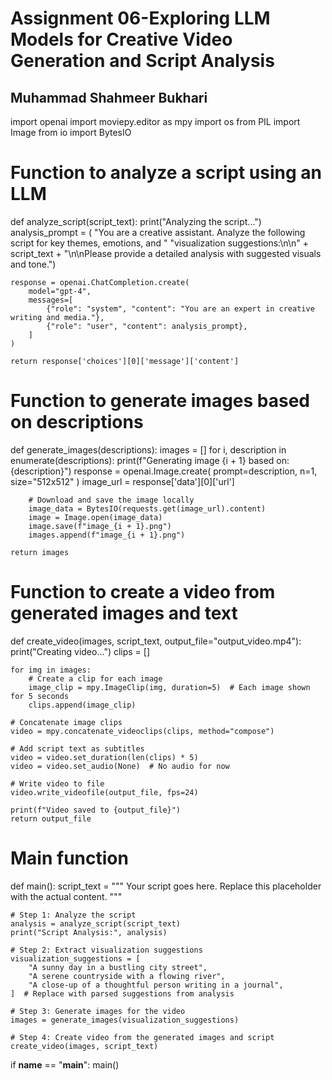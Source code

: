 # Assignment 06-Exploring LLM Models for Creative Video Generation and Script Analysis
## Muhammad Shahmeer Bukhari

import openai
import moviepy.editor as mpy
import os
from PIL import Image
from io import BytesIO

# Function to analyze a script using an LLM
def analyze_script(script_text):
    print("Analyzing the script...")
    analysis_prompt = (
        "You are a creative assistant. Analyze the following script for key themes, emotions, and "
        "visualization suggestions:\n\n" + script_text + 
        "\n\nPlease provide a detailed analysis with suggested visuals and tone.")

    response = openai.ChatCompletion.create(
        model="gpt-4",
        messages=[
            {"role": "system", "content": "You are an expert in creative writing and media."},
            {"role": "user", "content": analysis_prompt},
        ]
    )

    return response['choices'][0]['message']['content']

# Function to generate images based on descriptions
def generate_images(descriptions):
    images = []
    for i, description in enumerate(descriptions):
        print(f"Generating image {i + 1} based on: {description}")
        response = openai.Image.create(
            prompt=description,
            n=1,
            size="512x512"
        )
        image_url = response['data'][0]['url']

        # Download and save the image locally
        image_data = BytesIO(requests.get(image_url).content)
        image = Image.open(image_data)
        image.save(f"image_{i + 1}.png")
        images.append(f"image_{i + 1}.png")

    return images

# Function to create a video from generated images and text
def create_video(images, script_text, output_file="output_video.mp4"):
    print("Creating video...")
    clips = []
    
    for img in images:
        # Create a clip for each image
        image_clip = mpy.ImageClip(img, duration=5)  # Each image shown for 5 seconds
        clips.append(image_clip)

    # Concatenate image clips
    video = mpy.concatenate_videoclips(clips, method="compose")

    # Add script text as subtitles
    video = video.set_duration(len(clips) * 5)
    video = video.set_audio(None)  # No audio for now

    # Write video to file
    video.write_videofile(output_file, fps=24)

    print(f"Video saved to {output_file}")
    return output_file

# Main function
def main():
    script_text = """
    Your script goes here. Replace this placeholder with the actual content.
    """

    # Step 1: Analyze the script
    analysis = analyze_script(script_text)
    print("Script Analysis:", analysis)

    # Step 2: Extract visualization suggestions
    visualization_suggestions = [
        "A sunny day in a bustling city street",
        "A serene countryside with a flowing river",
        "A close-up of a thoughtful person writing in a journal",
    ]  # Replace with parsed suggestions from analysis

    # Step 3: Generate images for the video
    images = generate_images(visualization_suggestions)

    # Step 4: Create video from the generated images and script
    create_video(images, script_text)

if __name__ == "__main__":
    main()
    

    